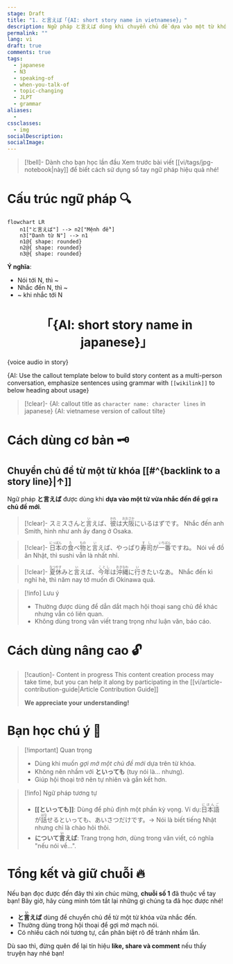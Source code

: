 ```yaml
---
stage: Draft
title: "1. と言えば「{AI: short story name in vietnamese}」"
description: Ngữ pháp と言えば dùng khi chuyển chủ đề dựa vào một từ khóa vừa được nhắc đến. Bài viết giải thích chi tiết, ví dụ và hội thoại dễ hiểu.
permalink: ""
lang: vi
draft: true
comments: true
tags:
  - japanese
  - N3
  - speaking-of
  - when-you-talk-of
  - topic-changing
  - JLPT
  - grammar
aliases:
  - 
cssclasses:
  - img
socialDescription:
socialImage:
---
```


> [!bell]- Dành cho bạn học lần đầu
> Xem trước bài viết [[vi/tags/jpg-notebook|này]] để biết cách sử dụng sổ tay ngữ pháp hiệu quả nhé!

# Cấu trúc ngữ pháp 🔍
```mermaid
flowchart LR
    n1["と言えば"] --> n2["Mệnh đề"]
    n3["Danh từ N"] --> n1
    n1@{ shape: rounded}
    n2@{ shape: rounded}
    n3@{ shape: rounded}
```

**Ý nghĩa**:
- Nói tới N, thì ~  
- Nhắc đến N, thì ~  
- ~ khi nhắc tới N

<h1 style="text-align:center;">「{AI: short story name in japanese}」</h1>
{voice audio in story}

{AI: Use the callout template below to build story content as a multi-person conversation, emphasize sentences using grammar with `[[wikilink]]` to below heading about usage}

> [!clear]- {AI: callout title as `character name: character lines` in japanese}
> {AI: vietnamese version of callout tilte}

# Cách dùng cơ bản 🗝️

## Chuyển chủ đề từ một từ khóa [[#^{backlink to a story line}|↑]]
Ngữ pháp **と言えば** được dùng khi **dựa vào một từ vừa nhắc đến để gợi ra chủ đề mới**.

> [!clear]- スミスさんと<ruby>言<rt>い</rt></ruby>えば、<ruby>彼<rt>かれ</rt></ruby>は<ruby>大阪<rt>おおさか</rt></ruby>にいるはずです。
> Nhắc đến anh Smith, hình như anh ấy đang ở Osaka.

> [!clear]- <ruby>日本<rt>にっぽん</rt></ruby>の<ruby>食<rt>た</rt></ruby>べ<ruby>物<rt>もの</rt></ruby>と<ruby>言<rt>い</rt></ruby>えば、やっぱり<ruby>寿司<rt>すし</rt></ruby>が<ruby>一番<rt>いちばん</rt></ruby>ですね。
> Nói về đồ ăn Nhật, thì sushi vẫn là nhất nhỉ.

> [!clear]- <ruby>夏休<rt>なつやす</rt></ruby>みと<ruby>言<rt>い</rt></ruby>えば、<ruby>今年<rt>ことし</rt></ruby>は<ruby>沖縄<rt>おきなわ</rt></ruby>に<ruby>行<rt>い</rt></ruby>きたいなあ。
> Nhắc đến kì nghỉ hè, thì năm nay tớ muốn đi Okinawa quá.

> [!info] Lưu ý
> - Thường được dùng để dẫn dắt mạch hội thoại sang chủ đề khác nhưng vẫn có liên quan.
> - Không dùng trong văn viết trang trọng như luận văn, báo cáo.

# Cách dùng nâng cao 🔓

> [!caution]- Content in progress
> This content creation process may take time, but you can help it along by participating in the [[vi/article-contribution-guide|Article Contribution Guide]]
>
> **We appreciate your understanding!**

# Bạn học chú ý 👀

> [!important] Quan trọng
> - Dùng khi muốn _gợi mở một chủ đề mới_ dựa trên từ khóa.
> - Không nên nhầm với **といっても** (tuy nói là… nhưng).
> - Giúp hội thoại trở nên tự nhiên và gắn kết hơn.

> [!info] Ngữ pháp tương tự
> - **[[といっても]]**: Dùng để phủ định một phần kỳ vọng. Ví dụ: <ruby>日本語<rt>にほんご</rt></ruby>が<ruby>話<rt>はな</rt></ruby>せるといっても、あいさつだけです。→ Nói là biết tiếng Nhật nhưng chỉ là chào hỏi thôi.
> - **について<ruby>言<rt>い</rt></ruby>えば**: Trang trọng hơn, dùng trong văn viết, có nghĩa "nếu nói về…".

# Tổng kết và giữ chuỗi 🔥
Nếu bạn đọc được đến đây thì xin chúc mừng, **chuỗi số 1** đã thuộc về tay bạn! Bây giờ, hãy cùng mình tóm tắt lại những gì chúng ta đã học được nhé!

- **と<ruby>言<rt>い</rt></ruby>えば** dùng để chuyển chủ đề từ một từ khóa vừa nhắc đến.
- Thường dùng trong hội thoại để gợi mở mạch nói.
- Có nhiều cách nói tương tự, cần phân biệt rõ để tránh nhầm lẫn.

Dù sao thì, đừng quên để lại tín hiệu **like, share và comment** nếu thấy truyện hay nhé bạn!
